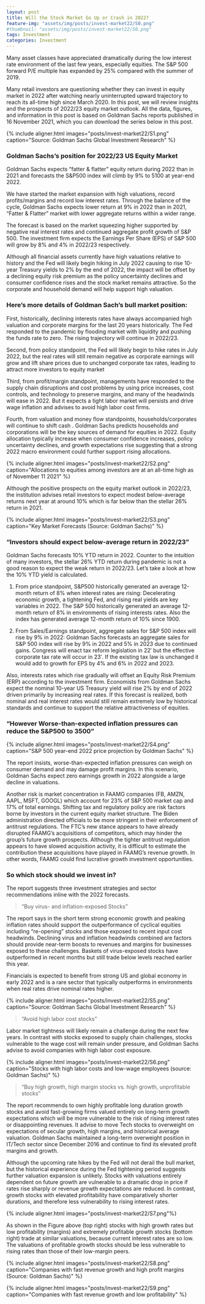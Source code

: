 ```yaml
---
layout: post
title: Will the Stock Market Go Up or Crash in 2022?
feature-img: "assets/img/posts/invest-market22/S0.png"
#thumbnail: "assets/img/posts/invest-market22/S0.png"
tags: Investment
categories: Investment
---
```


Many asset classes have appreciated dramatically during the low interest rate environment of the last few years, especially equities. The S&P 500 forward P/E multiple has expanded by 25% compared with the summer of 2019.

Many retail investors are questioning whether they can invest in equity market in 2022 after watching nearly uninterrupted upward trajectory to reach its all-time high since March 2020. In this post, we will review insights and the prospects of 2022/23 equity market outlook. All the data, figures, and information in this post is based on Goldman Sachs reports published in 16 November 2021, which you can download the series below in this post.

{% include aligner.html images="posts/invest-market22/S1.png" caption="Source: Goldman Sachs Global Investment Research" %}

### Goldman Sachs’s position for 2022/23 US Equity Market
Goldman Sachs expects “fatter & flatter” equity return during 2022 than in 2021 and forecasts the S&P500 index will climb by 9% to 5100 at year-end 2022.

We have started the market expansion with high valuations, record profits/margins and record low interest rates. Through the balance of the cycle, Goldman Sachs expects lower return at 9% in 2022 than in 2021, “Fatter & Flatter” market with lower aggregate returns within a wider range.

The forecast is based on the market squeezing higher supported by negative real interest rates and continued aggregate profit growth of S&P 500. The investment firm expects the Earnings Per Share (EPS) of S&P 500 will grow by 8% and 4% in 2022/23 respectively.

Although all financial assets currently have high valuations relative to history and the Fed will likely begin hiking in July 2022 causing to rise 10-year Treasury yields to 2% by the end of 2022, the impact will be offset by a declining equity risk premium as the policy uncertainty declines and consumer confidence rises and the stock market remains attractive. So the corporate and household demand will help support high valuation.

### Here’s more details of Goldman Sach’s bull market position:
First, historically, declining interests rates have always accompanied high valuation and corporate margins for the last 20 years historically. The Fed responded to the pandemic by flooding market with liquidity and pushing the funds rate to zero. The rising trajectory will continue in 2022/23.

Second, from policy standpoint, the Fed will likely begin to hike rates in July 2022, but the real rates will still remain negative as corporate earnings will grow and lift share prices due to unchanged corporate tax rates, leading to attract more investors to equity market

Third, from profit/margin standpoint, managements have responded to the supply chain disruptions and cost problems by using price increases, cost controls, and technology to preserve margins, and many of the headwinds will ease in 2022. But it expects a tight labor market will persists and drive wage inflation and advises to avoid high labor cost firms.

Fourth, from valuation and money flow standpoints, households/corporates will continue to shift cash . Goldman Sachs predicts households and corporations will be the key sources of demand for equities in 2022. Equity allocation typically increase when consumer confidence increases, policy uncertainty declines, and growth expectations rise suggesting that a strong 2022 macro environment could further support rising allocations.

{% include aligner.html images="posts/invest-market22/S2.png" caption="Allocations to equities among investors are at an all-time high as of November 11 2021" %}

Although the positive prospects on the equity market outlook in 2022/23, the institution advises retail investors to expect modest below-average returns next year at around 10% which is far below than the stellar 26% return in 2021.

{% include aligner.html images="posts/invest-market22/S3.png" caption="Key Market Forecasts (Source: Goldman Sachs)" %}


### “Investors should expect below-average return in 2022/23”
Goldman Sachs forecasts 10% YTD return in 2022. Counter to the intuition of many investors, the stellar 26% YTD return during pandemic is not a good reason to expect the weak return in 2022/23. Let’s take a look at how the 10% YTD yield is calculated.

1. From price standpoint, S&P500 historically generated an average 12-month return of 8% when interest rates are rising: Decelerating economic growth, a tightening Fed, and rising real yields are key variables in 2022. The S&P 500 historically generated an average 12-month return of 8% in environments of rising interests rates. Also the index has generated average 12-month return of 10% since 1900.

2. From Sales/Earnings standpoint, aggregate sales for S&P 500 index will rise by 9% in 2022: Goldman Sachs forecasts an aggregate sales for S&P 500 index will rise by 9% in 2022 and 5% in 2023 due to continued gains. Congress will enact tax reform legislation in 22′ but the effective corporate tax rate will occur in 23′. If the existing tax law is unchanged it would add to growth for EPS by 4% and 6% in 2022 and 2023.

Also, interests rates which rise gradually will offset an Equity Risk Premium (ERP) according to the investment firm. Economists from Goldman Sachs expect the nominal 10-year US Treasury yield will rise 2% by end of 2022 driven primarily by increasing real rates. If this forecast is realized, both nominal and real interest rates would still remain extremely low by historical standards and continue to support the relative attractiveness of equities.

### “However Worse-than-expected inflation pressures can reduce the S&P500 to 3500”

{% include aligner.html images="posts/invest-market22/S4.png" caption="S&P 500 year-end 2022 price projection by Goldman Sachs" %}

The report insists, worse-than-expected inflation pressures can weigh on consumer demand and may damage profit margins. In this scenario, Goldman Sachs expect zero earnings growth in 2022 alongside a large decline in valuations.

Another risk is market concentration in FAAMG companies (FB, AMZN, AAPL, MSFT, GOOGL) which account for 23% of S&P 500 market cap and 17% of total earnings. Shifting tax and regulatory policy are risk factors borne by investors in the current equity market structure. The Biden administration directed officials to be more stringent in their enforcement of antitrust regulations. The FTC’s new stance appears to have already disrupted FAAMG’s acquisitions of competitors, which may hinder the group’s future growth prospects. Although the tighter antitrust regulation appears to have slowed acquisition activity, it is difficult to estimate the contribution these acquisitions have played in FAAMG’s revenue growth. In other words, FAAMG could find lucrative growth investment opportunities.


### So which stock should we invest in?
The report suggests three investment strategies and sector recommendations inline with the 2022 forecasts.

> “Buy virus- and inflation-exposed Stocks”

The report says in the short term strong economic growth and peaking inflation rates should support the outperformance of cyclical equities including “re-opening” stocks and those exposed to recent input cost headwinds. Declining virus and inflation headwinds combined are factors should provide near-term boosts to revenues and margins for businesses exposed to these challenges. Baskets of virus-exposed stocks have outperformed in recent months but still trade below levels reached earlier this year.

Financials is expected to benefit from strong US and global economy in early 2022 and is a rare sector that typically outperforms in environments when real rates drive nominal rates higher.

{% include aligner.html images="posts/invest-market22/S5.png" caption="Source: Goldman Sachs Global Investment Research" %}

> “Avoid high labor cost stocks”

Labor market tightness will likely remain a challenge during the next few years. In contrast with stocks exposed to supply chain challenges, stocks vulnerable to the wage cost will remain under pressure, and Goldman Sachs advise to avoid companies with high labor cost exposure.

{% include aligner.html images="posts/invest-market22/S6.png" caption="Stocks with high labor costs and low-wage employees (source: Goldman Sachs)" %}

> “Buy high growth, high margin stocks vs. high growth, unprofitable stocks”

The report recommends to own highly profitable long duration growth stocks and avoid fast-growing firms valued entirely on long-term growth expectations which will be more vulnerable to the risk of rising interest rates or disappointing revenues. It advise to move Tech stocks to overweight on expectations of secular growth, high margins, and historical average valuation. Goldman Sachs maintained a long-term overweight position in IT/Tech sector since December 2016 and continue to find its elevated profit margins and growth.

Although the upcoming rate hikes by the Fed will not derail the bull market, but the historical experience during the Fed tightening period suggests further valuation expansion is unlikely. Stocks with valuations entirely dependent on future growth are vulnerable to a dramatic drop in price if rates rise sharply or revenue growth expectations are reduced. In contrast, growth stocks with elevated profitability have comparatively shorter durations, and therefore less vulnerability to rising interest rates.

{% include aligner.html images="posts/invest-market22/S7.png"%}

As shown in the Figure above (top right) stocks with high growth rates but low profitability (margins) and extremely profitable growth stocks (bottom right) trade at similar valuations, because current interest rates are so low. The valuations of profitable growth stocks should be less vulnerable to rising rates than those of their low-margin peers.

{% include aligner.html images="posts/invest-market22/S8.png" caption="Companies with fast revenue growth and high profit margins (Source: Goldman Sachs)" %}

{% include aligner.html images="posts/invest-market22/S9.png" caption="Companies with fast revenue growth and low profitability" %}

